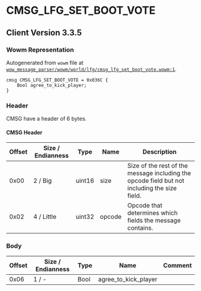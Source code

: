 # CMSG_LFG_SET_BOOT_VOTE

## Client Version 3.3.5

### Wowm Representation

Autogenerated from `wowm` file at [`wow_message_parser/wowm/world/lfg/cmsg_lfg_set_boot_vote.wowm:1`](https://github.com/gtker/wow_messages/tree/main/wow_message_parser/wowm/world/lfg/cmsg_lfg_set_boot_vote.wowm#L1).
```rust,ignore
cmsg CMSG_LFG_SET_BOOT_VOTE = 0x036C {
    Bool agree_to_kick_player;
}
```
### Header

CMSG have a header of 6 bytes.

#### CMSG Header

| Offset | Size / Endianness | Type   | Name   | Description |
| ------ | ----------------- | ------ | ------ | ----------- |
| 0x00   | 2 / Big           | uint16 | size   | Size of the rest of the message including the opcode field but not including the size field.|
| 0x02   | 4 / Little        | uint32 | opcode | Opcode that determines which fields the message contains.|

### Body

| Offset | Size / Endianness | Type | Name | Comment |
| ------ | ----------------- | ---- | ---- | ------- |
| 0x06 | 1 / - | Bool | agree_to_kick_player |  |

